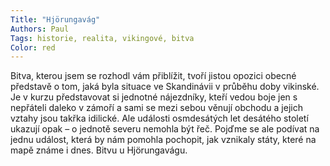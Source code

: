 ```yaml
---
Title: "Hjörungavág"
Authors: Paul
Tags: historie, realita, vikingové, bitva
Color: red
---
```

 Bitva, kterou jsem se rozhodl vám přiblížit, tvoří jistou opozici obecné představě o tom, jaká byla situace ve Skandinávii v průběhu doby vikinské. Je v kurzu představovat si jednotné nájezdníky, kteří vedou boje jen s nepřáteli daleko v zámoří a sami se mezi sebou věnují obchodu a jejich vztahy jsou takřka idilické. Ale události osmdesátých let desátého století ukazují opak – o jednotě severu nemohla být řeč. Pojďme se ale podívat na jednu událost, která by nám pomohla pochopit, jak vznikaly státy, které na mapě známe i dnes. Bitvu u Hjörungavágu.
